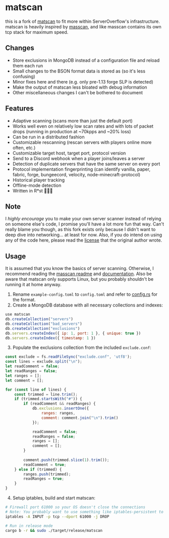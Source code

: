 # matscan
this is a fork of [matscan](https://github.com/mat-1/matscan) to fit more within ServerOverflow's infrastructure. \
matscan is heavily inspired by [masscan](https://github.com/robertdavidgraham/masscan), and like masscan contains its own tcp stack for maximum speed.

## Changes
- Store exclusions in MongoDB instead of a configuration file and reload them each run
- Small changes to the BSON format data is stored as (so it's less confusing)
- Minor fixes here and there (e.g. only pre-1.13 forge SLP is detected)
- Make the output of matscan less bloated with debug information
- Other miscellaneous changes I can't be bothered to document

## Features
- Adaptive scanning (scans more than just the default port)
- Works well even on relatively low scan rates and with lots of packet drops (running in production at ~70kpps and ~20% loss)
- Can be run in a distributed fashion
- Customizable rescanning (rescan servers with players online more often, etc.)
- Customizable target host, target port, protocol version
- Send to a Discord webhook when a player joins/leaves a server
- Detection of duplicate servers that have the same server on every port
- Protocol implementation fingerprinting (can identify vanilla, paper, fabric, forge, bungeecord, velocity, node-minecraft-protocol)
- Historical player tracking
- Offline-mode detection
- Written in R*st 🚀🚀🚀

## Note
I *highly encourage* you to make your own server scanner instead of relying on someone else's code, I promise you'll have a lot more fun that way. 
Can't really blame you though, as this fork exists only because I didn't want to deep dive into networking... at least for now.
Also, if you do intend on using any of the code here, please read the [license](LICENSE) that the original author wrote.

## Usage
It is assumed that you know the basics of server scanning. Otherwise, I recommend reading the [masscan readme](https://github.com/robertdavidgraham/masscan/blob/master/README.md) and [documentation](https://github.com/robertdavidgraham/masscan/blob/master/doc/masscan.8.markdown).
Also be aware that matscan only supports Linux, but you probably shouldn't be running it at home anyway.

1) Rename `example-config.toml` to `config.toml` and refer to [config.rs](https://github.com/TheAirBlow/matscan/blob/master/src/config.rs) for the format.
2) Create a MongoDB database with all necessary collections and indexes:
```js
use matscan
db.createCollection("servers")
db.createCollection("bad_servers")
db.createCollection("exclusions")
db.servers.createIndex({ ip: 1, port: 1 }, { unique: true })
db.servers.createIndex({ timestamp: 1 })
```

3) Populate the exclusions collection from the included `exclude.conf`:
```js
const exclude = fs.readFileSync("exclude.conf", 'utf8');
const lines = exclude.split("\n");
let readComment = false;
let readRanges = false;
let ranges = [];
let comment = [];

for (const line of lines) {
    const trimmed = line.trim();
    if (trimmed.startsWith("#")) {
        if (readComment && readRanges) {
            db.exclusions.insertOne({
                ranges: ranges,
                comment: comment.join("\n").trim()
            });

            readComment = false;
            readRanges = false;
            ranges = [];
            comment = [];
        }
        
        comment.push(trimmed.slice(1).trim());
        readComment = true;
    } else if (trimmed) {
        ranges.push(trimmed);
        readRanges = true;
    }
}
```

4) Setup iptables, build and start matscan:
```sh
# Firewall port 61000 so your OS doesn't close the connections
# Note: You probably want to use something like iptables-persistent to save this across reboots
iptables -A INPUT -p tcp --dport 61000 -j DROP

# Run in release mode
cargo b -r && sudo ./target/release/matscan
```
